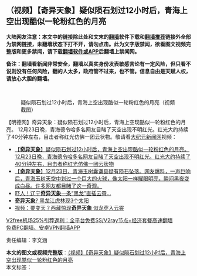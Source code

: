  <h2>（视频】【奇异天象】疑似陨石划过12小时后，青海上空出现酷似一轮粉红色的月亮</h2> <p class="notice"><b>大陆网友注意：本文中的链接除此处和文末的<a href="https://github.com/bannedbook/fanqiang" >翻墙</a>软件下载和<a href="https://github.com/killgcd/justmysocks/blob/master/README.md">翻墙推荐</a>链接外全部为禁网链接，未翻墙状态下打不开，请勿点击。此为文字版禁闻，欲看图文视频完整版和更多禁闻，请下载<a href="https://github.com/bannedbook/fanqiang">翻墙软件或APP</a>后翻墙上禁闻网。</p><p>备注：翻墙看新闻非常安全，翻墙以真实身份发表敏感言论有一定风险，但只看不说则没有任何风险，翻的人太多，政府管不过来，也不管。信息自由是天赋人权，请放心大胆的翻墙。</b></p>  <div class="entry"> <br /> <figure><figcaption class="wp-caption-text">疑似陨石划过12小时后，青海上空出现酷似一轮粉红色的月亮（视频截图）</figcaption></figure> <p>【明德网】奇异天象：疑似陨石划过12小时后，青海上空现酷似一轮粉红色的月亮。 12月23日晚，青海德令哈多名网友目睹了天空出现不明红光。红光大约持续了40分钟左右，目击者称红光仿佛一团云状物。敬请看<span class='wp_keywordlink_affiliate'><a href="http://www.epochtimes.com/" title="大纪元新闻网" target="_blank">大纪元新闻网</a></span>视频：</p> <p></p>  <ul class='op-related-articles' title='相关阅读'> <li><a href='https://www.bannedbook.org/bnews/bannedvideo/20201224/1454298.html' target='_blank'>【<b>奇异天象</b>】疑似陨石划过12小时后，青海上空出现酷似一轮粉红色的月亮。12月23日晚，青海德令哈多名网友目睹了天空出现不明红光。红光大约持续了40分钟左右，目击者称红光仿佛一团云状物</a></li> <li><a href='https://www.bannedbook.org/bnews/bannedvideo/20201224/1454284.html' target='_blank'>【<b>奇异天象</b>】12月23日，青海玉树囊谦县疑有陨石坠落。网友爆料，一声巨响后，青海玉树天空中划过一个巨大的火球，像太阳一样耀眼明亮，瞬间黑夜变成白昼。许多网友都目睹了这一奇观。</a></li> <li><a href='https://www.bannedbook.org/bnews/funmedia/20200903/1390410.html' target='_blank'>吓人！辽宁<b>奇异天象</b>一条“黑龙”直插云霄…</a></li> <li><a href='https://www.bannedbook.org/bnews/cbnews/20200318/1295515.html' target='_blank'><b>奇异天象</b>? 黑龙江虎林现3个太阳</a></li> <li><a href='https://www.bannedbook.org/bnews/cbnews/20180713/971383.html' target='_blank'>视频：要变天？西藏惊现<b>奇异天象</b> 似龙穿入云霄</a></li> </ul> <p class="texttj"> <a href="https://github.com/bannedbook/fanqiang/wiki/V2ray%E6%9C%BA%E5%9C%BA" target="_blank">V2free机场25%引荐返利：全平台免费SS/V2ray节点+经济套餐高速翻墙</a><br/> <a href="https://github.com/bannedbook/fanqiang/wiki/%E7%A6%81%E9%97%BB%E7%BD%91%E5%AE%89%E5%8D%93%E7%BF%BB%E5%A2%99%E6%96%B0%E9%97%BBAPP" target="_blank">免费PC翻墙、安卓VPN翻墙APP</a></p><p>责任编辑：李文涵</p><a name='sharetosocial'></a>       <div><b>本文的图文或视频完整版</b>：<a href='https://www.bannedbook.org/bnews/comments/20201225/1454465.html'>（视频】【奇异天象】疑似陨石划过12小时后，青海上空出现酷似一轮粉红色的月亮</a></div>  </div><!--END ENTRY--> <div class="postfooter"> <div>本文标签：</div>  </div><!--END POSTFOOTER--> 